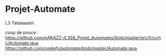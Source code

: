# Projet-Automate
L3
Tataaaaam

coup de pouce : https://github.com/nAKAZZ-/L3S6_Projet_Automates/blob/master/src/fr/uvhc/Automate.java
https://github.com/cedeify/automate/blob/master/Automate.java

